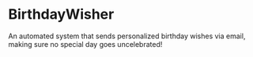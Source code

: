 # BirthdayWisher
An automated system that sends personalized birthday wishes via email, making sure no special day goes uncelebrated!

